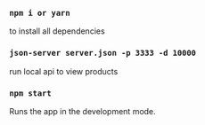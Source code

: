 ### `npm i or yarn`

to install all dependencies

### `json-server server.json -p 3333 -d 10000`

run local api to view products

### `npm start`

Runs the app in the development mode.
